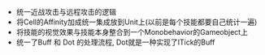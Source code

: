 - 统一近战攻击与远程攻击的逻辑
- 将Cell的Affinity加成统一集成放到Unit上(以前是每个技能都要自己统计一遍)
- 将技能的视觉效果与技能本身整合到一个Monobehavior的Gameobject上
- 统一了Buff 和 Dot 的处理流程, Dot就是一种实现了ITick的Buff
